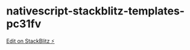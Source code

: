 # nativescript-stackblitz-templates-pc31fv

[Edit on StackBlitz ⚡️](https://stackblitz.com/edit/nativescript-stackblitz-templates-pc31fv)